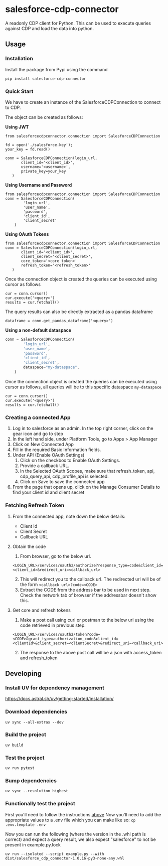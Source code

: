 # salesforce-cdp-connector

A readonly CDP client for Python. This can be used to execute queries against CDP and load the data into python.

## Usage

### Installation

Install the package from Pypi using the command

```
pip install salesforce-cdp-connector
```

### Quick Start

We have to create an instance of the SalesforceCDPConnection to connect to CDP.

The object can be created as follows:

**Using JWT**
```
from salesforcecdpconnector.connection import SalesforceCDPConnection

fd = open('./salesforce.key');
your_key = fd.read()

conn = SalesforceCDPConnection(login_url, 
       client_id='<client_id>', 
       username='<username>', 
       private_key=your_key
   )
```

**Using Username and Password**
```
from salesforcecdpconnector.connection import SalesforceCDPConnection
conn = SalesforceCDPConnection(
        'login_url', 
        'user_name', 
        'password', 
        'client_id', 
        'client_secret'
    )
```

**Using OAuth Tokens**
```
from salesforcecdpconnector.connection import SalesforceCDPConnection
conn = SalesforceCDPConnection(login_url, 
       client_id='<client_id>', 
       client_secret='<client_secret>', 
       core_token='<core token>'
       refresh_token='<refresh_token>'
   )
```

Once the connection object is created the queries can be executed using cursor as follows

```
cur = conn.cursor()
cur.execute('<query>')
results = cur.fetchall()
```

The query results can also be directly extracted as a pandas dataframe

```
dataframe = conn.get_pandas_dataframe('<query>')
```

**Using a non-default dataspace**
```python
conn = SalesforceCDPConnection(
        'login_url', 
        'user_name', 
        'password', 
        'client_id', 
        'client_secret',
        dataspace="my-dataspace",
    )
```

Once the connection object is created the queries can be executed using cursor as follows, all queries will be to this specific dataspace `my-dataspace`

```
cur = conn.cursor()
cur.execute('<query>')
results = cur.fetchall()
```

### Creating a connected App

1. Log in to salesforce as an admin. In the top right corner, click on the gear icon and go to step
2. In the left hand side, under Platform Tools, go to Apps > App Manager
3. Click on New Connected App
4. Fill in the required Basic Information fields.
5. Under API (Enable OAuth Settings)
    1. Click on the checkbox to Enable OAuth Settings.
    2. Provide a callback URL.
    3. In the Selected OAuth Scopes, make sure that refresh_token, api, cdp_query_api, cdp_profile_api is selected.
    4. Click on Save to save the connected app
6. From the page that opens up, click on the Manage Consumer Details to find your client id and client secret

### Fetching Refresh Token

1. From the connected app, note down the below details:
   * Client Id
   * Client Secret
   * Callback URL
2. Obtain the code
   1. From browser, go to the below url.
   ```
   <LOGIN_URL>/services/oauth2/authorize?response_type=code&client_id=<client_id>&redirect_uri=<callback_url>
   ```
   2. This will redirect you to the callback url. The redirected url will be of the form
   ```<callback url>?code=<CODE>```
   3. Extract the CODE from the address bar to be used in next step. Check the network tab of browser if the addressbar doesn't show this.
   
3. Get core and refresh tokens
   1. Make a post call using curl or postman to the below url using the code retrieved in previous step.
   ```
   <LOGIN_URL>/services/oauth2/token?code=<CODE>&grant_type=authorization_code&client_id=<clientId>&client_secret=<clientSecret>&redirect_uri=<callback_uri>
   ```
   2. The response to the above post call will be a json with access_token and refresh_token

## Developing

### Install UV for dependency management

https://docs.astral.sh/uv/getting-started/installation/

### Download dependencies

```shell
uv sync --all-extras --dev
```

### Build the project

```shell
uv build
```

### Test the project

```shell
uv run pytest
```

### Bump dependencies

```shell
uv sync --resolution highest
```

### Functionally test the project

First you'll need to follow the instructions [above](#Creating-a-connected-App)
Now you'll need to add the appropriate values to a .env file which you can make like so: `cp .env.template .env`

Now you can run the following (where the version in the .whl path is correct) and expect a query result, we also expect "salesforce" to not be present in example.py.lock

```shell
uv run --isolated --script example.py --with dist/salesforce_cdp_connector-1.0.16-py3-none-any.whl 
```